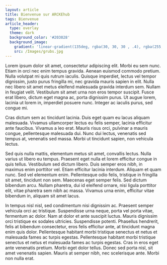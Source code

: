 ```yaml
---
layout: article
title: Bienvenue sur ARCKEhub
tags: Bienvenue
article_header:
  type: overlay
  theme: dark
  background_color: '#203028'
  background_image:
    gradient: 'linear-gradient(135deg, rgba(30, 30, 30 , .4), rgba(255, 162, 30, .4))'
    src: /Images/grubs.jpg
---
```


<!--more-->

Lorem ipsum dolor sit amet, consectetur adipiscing elit. Morbi eu sem nunc. Etiam in orci nec enim tempus gravida. Aenean euismod commodo pretium. Nulla volutpat mi quis rutrum iaculis. Quisque imperdiet, lectus vel tempor dignissim, justo purus fringilla mi, nec gravida mauris sapien in elit. Nulla nec libero sit amet metus eleifend malesuada gravida interdum sem. Nullam in feugiat velit. Vestibulum sit amet urna non eros tempor suscipit. Fusce erat libero, dictum eget magna ac, porta dignissim purus. Ut augue lorem, lacinia ut lorem in, imperdiet posuere nunc. Integer ac iaculis purus, sed congue mi.

Cras dictum sem ac tincidunt lacinia. Duis eget quam eu lacus aliquam malesuada. Vivamus ullamcorper lectus eu felis semper, lacinia efficitur ante faucibus. Vivamus a leo erat. Mauris risus orci, pulvinar a mauris congue, pellentesque malesuada dui. Nunc dui lectus, venenatis sed tempus at, venenatis sed massa. Morbi ut tincidunt sapien, non vehicula lectus.

Sed quis nulla mattis, elementum metus sit amet, convallis lectus. Nulla varius ut libero eu tempus. Praesent eget nulla et lorem efficitur congue in quis tellus. Vestibulum sed dictum libero. Duis semper eros nibh, in maximus enim porttitor vel. Etiam efficitur lacinia interdum. Aliquam et quam nunc. Sed vel elementum enim. Pellentesque odio felis, tristique in fringilla sit amet, tincidunt non sem. Maecenas eget semper felis. Sed dictum bibendum arcu. Nullam pharetra, dui id eleifend ornare, nisi ligula porttitor elit, vitae pharetra sem nibh ac massa. Vivamus urna enim, efficitur vitae bibendum in, aliquam sit amet lacus.

In tempus nisl nisl, sed condimentum nisi dignissim ac. Praesent semper vehicula orci ac tristique. Suspendisse urna neque, porta vel porta vitae, fermentum ac dolor. Nam at dolor et ante suscipit luctus. Mauris dignissim orci tristique ex sodales ultricies. Suspendisse potenti. Phasellus hendrerit, felis at bibendum consectetur, eros felis efficitur ante, at tincidunt magna enim quis dolor. Pellentesque habitant morbi tristique senectus et netus et malesuada fames ac turpis egestas. Pellentesque habitant morbi tristique senectus et netus et malesuada fames ac turpis egestas. Cras in eros eget ante venenatis pretium. Morbi eget dolor tellus. Donec sed porta nisl, sit amet venenatis sapien. Mauris at semper nibh, nec scelerisque ante. Morbi non nulla erat.
